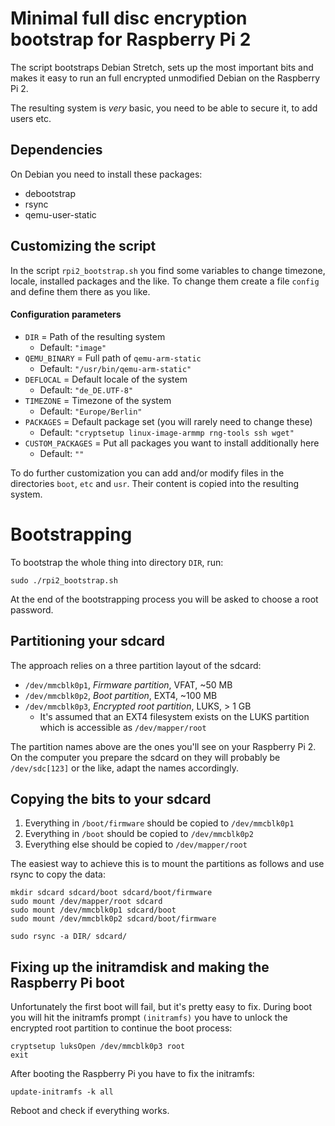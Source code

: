 # Minimal full disc encryption bootstrap for Raspberry Pi 2

The script bootstraps Debian Stretch, sets up the most important bits and makes
it easy to run an full encrypted unmodified Debian on the Raspberry Pi 2.

The resulting system is *very* basic, you need to be able to secure it, to add
users etc.


## Dependencies

On Debian you need to install these packages:

* debootstrap
* rsync
* qemu-user-static


## Customizing the script

In the script `rpi2_bootstrap.sh` you find some variables to change timezone,
locale, installed packages and the like. To change them create a file `config`
and define them there as you like.

#### Configuration parameters

* `DIR` = Path of the resulting system
  - Default: `"image"`
* `QEMU_BINARY` = Full path of `qemu-arm-static`
  - Default: `"/usr/bin/qemu-arm-static"`
* `DEFLOCAL` = Default locale of the system
  - Default: `"de_DE.UTF-8"`
* `TIMEZONE` = Timezone of the system
  - Default: `"Europe/Berlin"`
* `PACKAGES` = Default package set (you will rarely need to change these)
  - Default: `"cryptsetup linux-image-armmp rng-tools ssh wget"`
* `CUSTOM_PACKAGES` = Put all packages you want to install additionally here
  - Default: `""`

To do further customization you can add and/or modify files in the directories
`boot`, `etc` and `usr`. Their content is copied into the resulting system.


# Bootstrapping

To bootstrap the whole thing into directory `DIR`, run:

```
sudo ./rpi2_bootstrap.sh
```

At the end of the bootstrapping process you will be asked to choose a root
password.


## Partitioning your sdcard

The approach relies on a three partition layout of the sdcard:

* `/dev/mmcblk0p1`, *Firmware partition*, VFAT, ~50 MB
* `/dev/mmcblk0p2`, *Boot partition*, EXT4, ~100 MB
* `/dev/mmcblk0p3`, *Encrypted root partition*, LUKS, > 1 GB
  - It's assumed that an EXT4 filesystem exists on the LUKS partition which is
    accessible as `/dev/mapper/root`

The partition names above are the ones you'll see on your Raspberry Pi 2. On
the computer you prepare the sdcard on they will probably be `/dev/sdc[123]` or
the like, adapt the names accordingly.


## Copying the bits to your sdcard

1. Everything in `/boot/firmware` should be copied to `/dev/mmcblk0p1`
2. Everything in `/boot` should be copied to `/dev/mmcblk0p2`
3. Everything else should be copied to `/dev/mapper/root`

The easiest way to achieve this is to mount the partitions as follows and use
rsync to copy the data:

```
mkdir sdcard sdcard/boot sdcard/boot/firmware
sudo mount /dev/mapper/root sdcard
sudo mount /dev/mmcblk0p1 sdcard/boot
sudo mount /dev/mmcblk0p2 sdcard/boot/firmware

sudo rsync -a DIR/ sdcard/
```


## Fixing up the initramdisk and making the Raspberry Pi boot

Unfortunately the first boot will fail, but it's pretty easy to fix. During
boot you will hit the initramfs prompt `(initramfs)` you have to unlock the
encrypted root partition to continue the boot process:

```
cryptsetup luksOpen /dev/mmcblk0p3 root
exit
```

After booting the Raspberry Pi you have to fix the initramfs:

```
update-initramfs -k all
```

Reboot and check if everything works.
